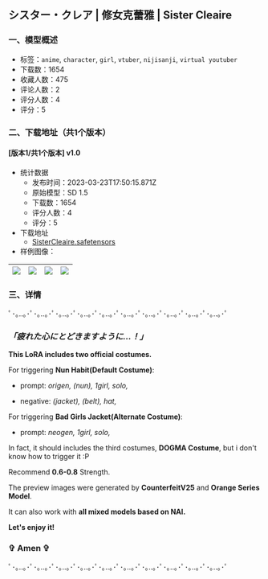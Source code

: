 ## シスター・クレア | 修女克蕾雅 | Sister Cleaire
### 一、模型概述

- 标签：`anime`, `character`, `girl`, `vtuber`, `nijisanji`, `virtual youtuber`
- 下载数：1654
- 收藏人数：475
- 评论人数：2
- 评分人数：4
- 评分：5

### 二、下载地址（共1个版本）

#### [版本1/共1个版本] v1.0

- 统计数据
  - 发布时间：2023-03-23T17:50:15.871Z
  - 原始模型：SD 1.5
  - 下载数：1654
  - 评分人数：4
  - 评分：5
- 下载地址
  - [SisterCleaire.safetensors](https://civitai.com/api/download/models/27993)
- 样例图像：

| <img src="https://image.civitai.com/xG1nkqKTMzGDvpLrqFT7WA/d9dd2937-231a-4e59-74ab-80931b5fd100/width=450/314598.jpeg" /> | <img src="https://image.civitai.com/xG1nkqKTMzGDvpLrqFT7WA/44ddff31-2d8f-4582-ce55-7055675f1700/width=450/314604.jpeg" /> | <img src="https://image.civitai.com/xG1nkqKTMzGDvpLrqFT7WA/991d6700-2073-433f-6181-ea0dc4903700/width=450/314603.jpeg" /> | <img src="https://image.civitai.com/xG1nkqKTMzGDvpLrqFT7WA/3768179e-9a9b-4797-cecc-f123ace79c00/width=450/314605.jpeg" /> |
| ---- | ---- | ---- | ---- |


### 三、详情
<p>ﾟ･｡..｡･ﾟ･｡..｡･ﾟ･｡..｡･ﾟ･｡..｡･ﾟ･｡..｡･ﾟ･｡..｡･ﾟ･｡..｡･ﾟ･｡..｡･ﾟ･｡..｡･ﾟ･｡..｡･ﾟ</p><p></p><p></p><h3><strong><em>「疲れた心にとどきますように…！」</em></strong></h3><p></p><p></p><p><strong>This LoRA includes two official costumes.</strong></p><p></p><p>For triggering <strong>Nun Habit(Default Costume)</strong>:</p><ul><li><p>prompt: <em>origen, (nun), 1girl, solo,</em></p></li><li><p>negative:<em> (jacket), (belt), hat,</em></p></li></ul><p></p><p>For triggering <strong>Bad Girls Jacket(Alternate Costume)</strong>:</p><ul><li><p>prompt: <em>neogen, 1girl, solo,</em></p></li></ul><p></p><p>In fact, it should includes the third costumes, <strong>DOGMA Costume</strong>, but i don't know how to trigger it :P</p><p></p><p>Recommend <strong>0.6-0.8</strong> Strength.</p><p></p><p>The preview images were generated by <strong>CounterfeitV25</strong> and <strong>Orange Series Model</strong>.</p><p></p><p>It can also work with <strong>all mixed models based on NAI.</strong></p><p></p><p><strong>Let's enjoy it!</strong></p><p></p><p></p><h3><strong>✞ Amen ✞</strong></h3><p></p><p></p><p>ﾟ･｡..｡･ﾟ･｡..｡･ﾟ･｡..｡･ﾟ･｡..｡･ﾟ･｡..｡･ﾟ･｡..｡･ﾟ･｡..｡･ﾟ･｡..｡･ﾟ･｡..｡･ﾟ･｡..｡･ﾟ</p>